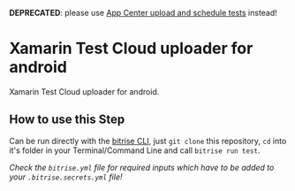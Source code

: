 **DEPRECATED**: please use [App Center upload and schedule tests](https://github.com/bitrise-steplib/steps-appcenter-test) instead!

# Xamarin Test Cloud uploader for android

Xamarin Test Cloud uploader for android.


## How to use this Step

Can be run directly with the [bitrise CLI](https://github.com/bitrise-io/bitrise),
just `git clone` this repository, `cd` into it's folder in your Terminal/Command Line
and call `bitrise run test`.

*Check the `bitrise.yml` file for required inputs which have to be
added to your `.bitrise.secrets.yml` file!*
